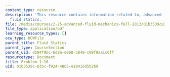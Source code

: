 ```yaml
---
content_type: resource
description: 'This resource contains information related to, advanced fluid mechanics,
  fluid statics. '
file: /media/courses/2-25-advanced-fluid-mechanics-fall-2013/01b3539c835cf9244865e10416d5b2b9_MIT2_25F13_Shapi1.10_Probl.pdf
file_type: application/pdf
learning_resource_types: []
ocw_type: OCWFile
parent_title: Fluid Statics
parent_type: CourseSection
parent_uid: db94f9bc-6d8a-e9b8-3848-c09f9aa1c6ff
resourcetype: Document
title: Problem 1.10
uid: 01b3539c-835c-f924-4865-e10416d5b2b9
---
```

